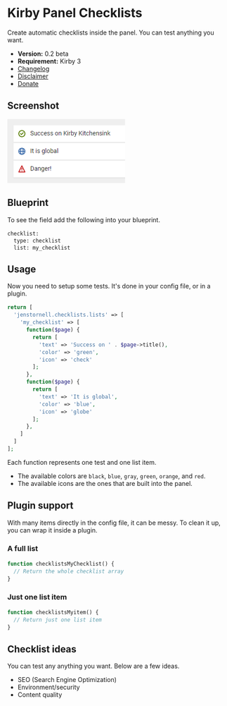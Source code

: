 # Kirby Panel Checklists

Create automatic checklists inside the panel. You can test anything you want.

- **Version:** 0.2 beta
- **Requirement:** Kirby 3
- [Changelog](docs/changelog.md)
- [Disclaimer](https://devonera.se/docs/disclaimer/?user=jenstornell&plugin=kirby-panel-checklists)
- [Donate](https://devonera.se/docs/donate/?user=jenstornell&plugin=kirby-panel-checklists)

## Screenshot

![](docs/screenshot.png)

## Blueprint

To see the field add the following into your blueprint.

```text
checklist:
  type: checklist
  list: my_checklist
```

## Usage

Now you need to setup some tests. It's done in your config file, or in a plugin.

```php
return [
  'jenstornell.checklists.lists' => [
    'my_checklist' => [
      function($page) {
        return [
          'text' => 'Success on ' . $page->title(),
          'color' => 'green',
          'icon' => 'check'
        ];
      },
      function($page) {
        return [
          'text' => 'It is global',
          'color' => 'blue',
          'icon' => 'globe'
        ];
      },
    ]
  ]
];
```

Each function represents one test and one list item.

- The available colors are `black`, `blue`, `gray`, `green`, `orange`,  and `red`.
- The available icons are the ones that are built into the panel.

## Plugin support

With many items directly in the config file, it can be messy. To clean it up, you can wrap it inside a plugin.

### A full list

```php
function checklistsMyChecklist() {
  // Return the whole checklist array
}
```

### Just one list item

```php
function checklistsMyitem() {
  // Return just one list item
}
```

## Checklist ideas

You can test any anything you want. Below are a few ideas.

- SEO (Search Engine Optimization)
- Environment/security
- Content quality